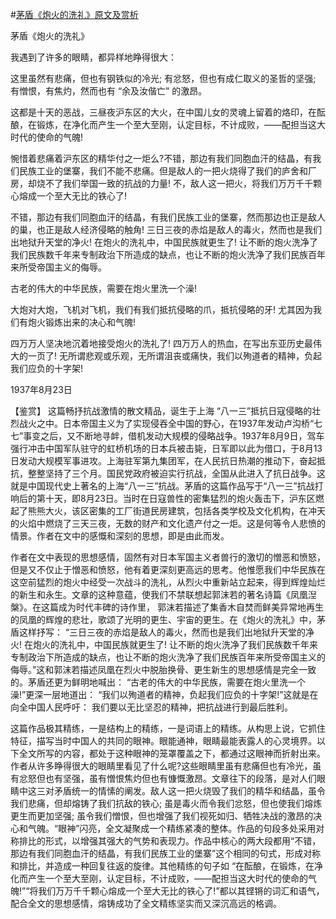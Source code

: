 #[茅盾《炮火的洗礼》原文及赏析](https://www.vrrw.net/wx/10235.html)

茅盾《炮火的洗礼》

我遇到了许多的眼睛，都异样地睁得很大：

这里虽然有悲痛，但也有钢铁似的冷光; 有忿怒，但也有成仁取义的圣哲的坚强; 有憎恨，有焦灼，然而也有 “余及汝偕亡” 的激昂。

这都是十天的恶战，三昼夜沪东区的大火，在中国儿女的灵魂上留着的烙印，在酝酿，在锻炼，在净化而产生一个至大至刚，认定目标，不计成败，——配担当这大时代的使命的气魄!

惋惜着悲痛着沪东区的精华付之一炬么?不错，那边有我们同胞血汗的结晶，有我们民族工业的堡寨，我们不能不悲痛。但是敌人的一把火烧得了我们的庐舍和厂房，却烧不了我们举国一致的抗战的力量! 不，敌人这一把火，将我们万万千千颗心熔成一个至大无比的铁心了!

不错，那边有我们同胞血汗的结晶，有我们民族工业的堡寨，然而那边也正是敌人的巢，也正是敌人经济侵略的触角! 三日三夜的赤焰是敌人的毒火，然而也是我们出地狱升天堂的净火! 在炮火的洗礼中，中国民族就更生了! 让不断的炮火洗净了我们民族数千年来专制政治下所造成的缺点，也让不断的炮火洗净了我们民族百年来所受帝国主义的侮辱。

古老的伟大的中华民族，需要在炮火里洗一个澡!

大炮对大炮，飞机对飞机，我们有我们抵抗侵略的爪，抵抗侵略的牙! 尤其因为我们有炮火锻炼出来的决心和气魄!

四万万人坚决地沉着地接受炮火的洗礼了! 四万万人的热血，在写出东亚历史最伟大的一页了! 无所谓悲观或乐观，无所谓沮丧或痛快，我们以殉道者的精神，负起我们应负的十字架!

1937年8月23日



【鉴赏】 这篇畅抒抗战激情的散文精品，诞生于上海 “八一三”抵抗日寇侵略的壮烈战火之中。日本帝国主义为了实现侵吞全中国的野心，在1937年发动卢沟桥“七七”事变之后，又不断地寻衅，借机发动大规模的侵略战争。1937年8月9日，驾车强行冲击中国军队驻守的虹桥机场的日本兵被击毙，日军即以此为借口，于8月13日发动大规模军事进攻。上海驻军第九集团军，在人民抗日热潮的推动下，奋起抵抗，整整坚持了三个月。国民党政府被迫实行抗战，全国从此进入了抗日战争。这就是中国现代史上著名的上海“八一三”抗战。茅盾的这篇作品写于“八一三”抗战打响后的第十天，即8月23日。当时在日寇兽性的密集猛烈的炮火轰击下，沪东区燃起了熊熊大火，该区密集的工厂街道民房建筑，包括各类学校及文化机构，在冲天的火焰中燃烧了三天三夜，无数的财产和文化遗产付之一炬。这是何等令人悲愤的情景。作者在文中的感慨和深刻的思想，即是由此而发。

作者在文中表现的思想感情，固然有对日本军国主义者兽行的激切的憎恶和愤怒，但是又不仅止于憎恶和愤怒，他有着更深刻更高远的思考。他惟愿我们中华民族在这空前猛烈的炮火中经受一次战斗的洗礼，从烈火中重新站立起来，得到辉煌灿烂的新生和永生。文章的这种意蕴，使我们不禁联想起郭沫若的著名诗篇《凤凰湼槃》。在这篇成为时代丰碑的诗作里， 郭沫若描述了集香木自焚而鲜美异常地再生的凤凰的辉煌的悲壮，歌颂了光明的更生、宇宙的更生。在《炮火的洗礼》中，茅盾这样抒写： “三日三夜的赤焰是敌人的毒火，然而也是我们出地狱升天堂的净火! 在炮火的洗礼中，中国民族就更生了! 让不断的炮火洗净了我们民族数千年来专制政治下所造成的缺点，也让不断的炮火洗净了我们民族百年来所受帝国主义的侮辱。”这和郭沫若描述凤凰在烈火中脱胎换骨、更生新生的思想感情是完全一致的。茅盾还更为鲜明地喊出： “古老的伟大的中华民族，需要在炮火里洗一个澡!”更深一层地道出： “我们以殉道者的精神，负起我们应负的十字架!”这就是在向全中国人民呼吁： 我们要以无比坚忍的精神，把抗战进行到最后胜利。

这篇作品极其精练，一是结构上的精练，一是词语上的精练。从构思上说，它抓住特征，描写当时中国人的共同的眼神。眼能通神，眼睛最能表露人的心灵境界。以下全文所写的内容，都处于这种眼神的笼罩覆盖之下，都通过这眼神而折射出来。作者从许多睁得很大的眼睛里看见了什么呢?这些眼睛里虽有悲痛但也有冷光，虽有忿怒但也有坚强，虽有憎恨焦灼但也有慷慨激昂。文章往下的段落，是对人们眼睛中这三对矛盾统一的情愫的阐发。敌人这一把火烧毁了我们的精华和结晶，虽令我们悲痛，但却熔铸了我们抗敌的铁心; 虽是毒火而令我们忿怒，但也使我们熔炼更生而更加坚强; 虽令我们憎恨，但也增强了我们视死如归、牺牲决战的激昂的决心和气魄。“眼神”闪亮，全文凝聚成一个精练紧凑的整体。作品的句段多处采用对称排比的形式，以增强其强大的气势和表现力。作品中核心的两大段都用“不错，那边有我们同胞血汗的结晶，有我们民族工业的堡寨”这个相同的句式，形成对称和排比，并造成一种回复往返的旋律。其他精练的句子如 “在酝酿，在锻炼，在净化而产生一个至大至刚，认定目标，不计成败，——配担当这大时代的使命的气魄!”“将我们万万千千颗心熔成一个至大无比的铁心了!”都以其铿锵的词汇和语气，配合全文的思想感情，熔铸成功了全文精练坚实而又深沉高远的格调。

